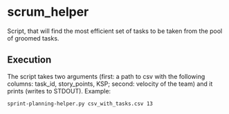 # scrum_helper

Script, that will find the most efficient set of tasks to be taken from the
pool of groomed tasks.

## Execution

The script takes two arguments (first: a path to csv with the following columns: task_id, story_points, KSP; second: velocity of the team) and it prints (writes to STDOUT).
Example:
```
sprint-planning-helper.py csv_with_tasks.csv 13
```


